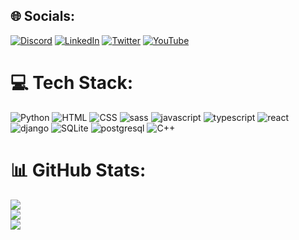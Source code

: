 
## 🌐 Socials:
[![Discord](https://img.shields.io/badge/Discord-%237289DA.svg?logo=discord&logoColor=white)](https://discord.gg/MousaAboubaker#4571) [![LinkedIn](https://img.shields.io/badge/LinkedIn-%230077B5.svg?logo=linkedin&logoColor=white)](https://www.linkedin.com/in/mousaaboubaker/) [![Twitter](https://img.shields.io/badge/Twitter-%231DA1F2.svg?logo=Twitter&logoColor=white)](https://twitter.com/MousaAboubaker) [![YouTube](https://img.shields.io/badge/YouTube-%23FF0000.svg?logo=YouTube&logoColor=white)](https://www.youtube.com/channel/MousaAboubakerAr) 

# 💻 Tech Stack:
![Python](https://img.shields.io/badge/python-3670A0?style=for-the-badge&logo=python&logoColor=ffdd54) ![HTML](https://img.shields.io/badge/html-FF721D?style=for-the-badge&logo=html5&logoColor=ffffff) ![CSS](https://img.shields.io/badge/css-506a9b?style=for-the-badge&logo=css3&logoColor=4cc) ![sass](https://img.shields.io/badge/sass-555?style=for-the-badge&logo=sass&logoColor=d77) ![javascript](https://img.shields.io/badge/javascript-666633?style=for-the-badge&logo=javascript&logoColor=eeee11) ![typescript](https://img.shields.io/badge/typescript-506a9b?style=for-the-badge&logo=typescript&logoColor=4cc) ![react](https://img.shields.io/badge/react-224?style=for-the-badge&logo=react&logoColor=4cc) ![django](https://img.shields.io/badge/django-cec?style=for-the-badge&logo=django&logoColor=161) ![SQLite](https://img.shields.io/badge/sqlite-%2307405e.svg?style=for-the-badge&logo=sqlite&logoColor=white) ![postgresql](https://img.shields.io/badge/postegresql-111?style=for-the-badge&logo=postgresql&logoColor=506a9b) ![C++](https://img.shields.io/badge/c++-506a9b?style=for-the-badge&logo=cplusplus&logoColor=4cc)
# 📊 GitHub Stats:
![](https://github-readme-stats.vercel.app/api?username=MasterMousa&theme=nightowl&hide_border=true&include_all_commits=false&count_private=false)<br/>
![](https://github-readme-streak-stats.herokuapp.com/?user=MasterMousa&theme=nightowl&hide_border=true)<br/>
![](https://github-readme-stats.vercel.app/api/top-langs/?username=MasterMousa&theme=nightowl&hide_border=true&include_all_commits=false&count_private=false&layout=compact)
